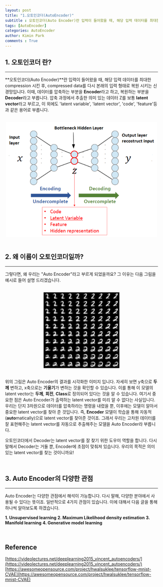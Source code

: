```yaml
---
layout: post
title: "1.오토인코더(AutoEncoder)"
subtitle : 오토인코더(Auto Encoder)란 입력이 들어왔을 때, 해당 입력 데이터를 최대한 compression 시킨 후, compressed data를 다시 본래의 입력 형태로 복원 시키는 신경망입니다.
tags: [AutoEncoder]
categories: AutoEncoder
author: Kimin Park
comments : True
---
```


## 1. 오토인코더 란?

---

**오토인코더(Auto Encoder)**란 입력이 들어왔을 때, 해당 입력 데이터를 최대한 compression 시킨 후, compressed data를 다시 본래의 입력 형태로 복원 시키는 신경망입니다. 이때, 데이터를 압축하는 부분을 **Encoder**라고 하고, 복원하는 부분을 **Decoder**라고 부릅니다. 압축 과정에서 추출한 의미 있는 데이터 Z를 보통 **latent vector**라고 부르고, 이 외에도 'latent variable', 'latent vector', 'code', 'feature'등과 같은 용어로 부릅니다. 

<br>

<center><img src="/assets/img/2021-09-11/AutoEncoder-1/Untitled.png" width='500'></center>

<br>

## 2. 왜 이름이 오토인코더일까?

---

그렇다면, 왜 우리는 "Auto Encoder"라고 부르게 되었을까요? 그 이유는 다음 그림을 예시로 들어 설명 드리겠습니다. 

<br>

<center><img src="/assets/img/2021-09-11/AutoEncoder-1/Untitled%201.png" width='250'></center>

<br>

위의 그림은 Auto Encoder의 결과를 시각화한 이미지 입니다. 자세히 보면 y축으로 **두께** 변하고, x축으로는 **기울기**가 변하는 것을 확인할 수 있습니다. 이를 통해 이 모델의 latent vector는 **두께**, **회전**, **Class**로 정의되어 있다는 것을 알 수 있습니다. 여기서 중요한 점은 Auto Encoder가 출력하는 latent vector를 미리 알 수 없다는 사실입니다. 우리는 단지 3차원으로 데이터를 압축하라는 명령을 내렸을 뿐, 이후에는 모델이 알아서 중요한 latent vector를 찾아 준 것입니다. 즉, **Encoder** 모델이 학습을 통해 자동적(**auto**matically)으로 latent vector를 찾아준 것이죠. 그래서 우리는 고차원 데이터를 잘 표현해주는 latent vector를 자동으로 추출해주는 모델을 Auto Encoder라 부릅니다.

오토인코더에서 Decoder는 latent vector를 잘 찾기 위한 도우미 역할을 합니다. 다시 말해서 Decoder는 거둘 뿐, Encoder에 초점이 맞춰져 있습니다. 우리의 목적은 의미 있는 latent vector를 찾는 것이니까요!

<br>

## 3. Auto Encoder의 다양한 관점

---

Auto Encoder는 다양한 관점에서 해석이 가능합니다. 다시 말해, 다양한 분야에서 사용될 수 있다는 뜻이죠. 일반적으로 4가지 관점이 있습니다. 이에 대해서 다음 글을 통해 하나씩 알아보도록 하겠습니다.

**1. Unsupervised learning**
**2. Maximum Likelihood density estimation**
**3. Manifold learning**
**4. Generative model learning**

<br>

## Reference

[https://videolectures.net/deeplearning2015_vincent_autoencoders/](https://videolectures.net/deeplearning2015_vincent_autoencoders/)
[https://awesomeopensource.com/project/hwalsuklee/tensorflow-mnist-CVAE](https://awesomeopensource.com/project/hwalsuklee/tensorflow-mnist-CVAE)